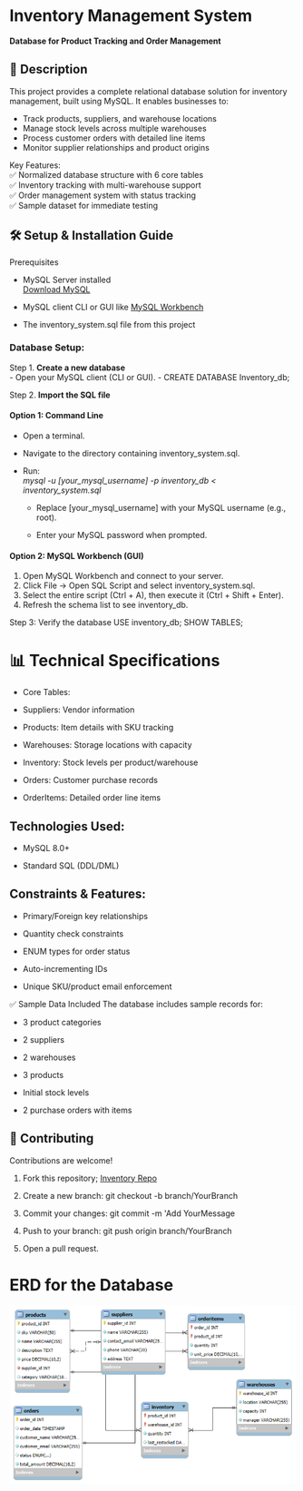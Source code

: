 # Inventory Management System  
**Database for Product Tracking and Order Management**

## 📖 Description  
This project provides a complete relational database solution for inventory management, built using MySQL. It enables businesses to:  

- Track products, suppliers, and warehouse locations  
- Manage stock levels across multiple warehouses  
- Process customer orders with detailed line items  
- Monitor supplier relationships and product origins  

Key Features:  
✅ Normalized database structure with 6 core tables  
✅ Inventory tracking with multi-warehouse support  
✅ Order management system with status tracking  
✅ Sample dataset for immediate testing  

## 🛠️ Setup & Installation Guide
Prerequisites
- MySQL Server installed <br>[Download MySQL](https://dev.mysql.com/downloads/mysql)

- MySQL client CLI or GUI like [MySQL Workbench](https://www.mysql.com/products/workbench)

- The inventory_system.sql file from this project
 

### Database Setup:  
Step 1. **Create a new database**  
    - Open your MySQL client (CLI or GUI).
    - CREATE DATABASE Inventory_db;<br>
  
Step 2. **Import the SQL file**
#### Option 1: Command Line 
- Open a terminal.
- Navigate to the directory containing inventory_system.sql.
- Run:<br>
 *mysql -u [your_mysql_username] -p inventory_db < inventory_system.sql<br>*

  - Replace [your_mysql_username] with your MySQL username (e.g., root).

  - Enter your MySQL password when prompted.

#### Option 2: MySQL Workbench (GUI)
1. Open MySQL Workbench and connect to your server.
2. Click File → Open SQL Script and select inventory_system.sql.
3. Select the entire script (Ctrl + A), then execute it (Ctrl + Shift + Enter).
4. Refresh the schema list to see inventory_db.

Step 3: Verify the database
USE inventory_db;
SHOW TABLES;

# 📊 Technical Specifications
- Core Tables:

- Suppliers: Vendor information

- Products: Item details with SKU tracking

- Warehouses: Storage locations with capacity

- Inventory: Stock levels per product/warehouse

- Orders: Customer purchase records

- OrderItems: Detailed order line items

## Technologies Used:

- MySQL 8.0+

- Standard SQL (DDL/DML)

## Constraints & Features:

- Primary/Foreign key relationships

- Quantity check constraints

- ENUM types for order status

- Auto-incrementing IDs

- Unique SKU/product email enforcement

✅ Sample Data Included
The database includes sample records for:

- 3 product categories

- 2 suppliers

- 2 warehouses

- 3 products

- Initial stock levels

- 2 purchase orders with items

## 🤝 Contributing
Contributions are welcome! 

1. Fork this repository; 
[Inventory Repo](https://github.com/Nyandoya/db-wk-8-Nyandoya.git)

2. Create a new branch: git checkout -b branch/YourBranch
3. Commit your changes: git commit -m 'Add YourMessage
4. Push to your branch: git push origin branch/YourBranch
5. Open a pull request.

# ERD for the Database
![Inventory ERD](ERD.png)

